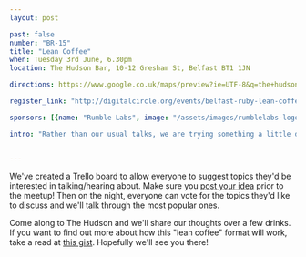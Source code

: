 ```yaml
---
layout: post

past: false
number: "BR-15"
title: "Lean Coffee"
when: Tuesday 3rd June, 6.30pm
location: The Hudson Bar, 10-12 Gresham St, Belfast BT1 1JN

directions: https://www.google.co.uk/maps/preview?ie=UTF-8&q=the+hudson+bar+belfast&fb=1&gl=uk&hq=the+hudson+bar+belfast&cid=3645907668615369875&ei=Hw6DU5PaGeGQ0AWcmIHICw&ved=0CDoQrwswAA927705,17z/data=!4m2!3m1!1s0x486108f93df6182d:0x30ef4d86a071c32a?hl=en

register_link: "http://digitalcircle.org/events/belfast-ruby-lean-coffee"

sponsors: [{name: "Rumble Labs", image: "/assets/images/rumblelabs-logo.png", link: "http://rumblelabs.com"}, {name: "Shopkeep", image: "/assets/images/shopkeeppos-logo.png", link: "http://shopkeep.com"}]

intro: "Rather than our usual talks, we are trying something a little different at this month's meetup. We're holding a structured, but agenda-less meeting at The Hudson Bar, and using a format known as 'Lean Coffee,' we'll spend the evening discussing development-related topics proposed by you."


---
```


We've created a Trello board to allow everyone to suggest topics they'd be interested in talking/hearing about. Make sure you [post your idea](https://trello.com/b/mGGJmO7b/belfast-ruby-discussion-topics) prior to the meetup! Then on the night, everyone can vote for the topics they'd like to discuss and we'll talk through the most popular ones.

Come along to The Hudson and we'll share our thoughts over a few drinks. If you want to find out more about how this "lean coffee" format will work, take a read at [this gist](http://www.mkdown.com/59e0246aa46f8e159a98). Hopefully we'll see you there!